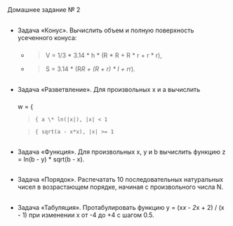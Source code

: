 ##
Домашнее задание № 2


##
- Задача «Конус».
    Вычислить объем и полную поверхность усеченного конуса:
    #####
    - > V = 1/3 * 3.14 * h * (R * R + R * r + r * r),
    
    - > S = 3.14 * (R*R + (R + r) * l + r*r).


##
- Задача «Разветвление».
    Для произвольных x и a вычислить
    ###
    w = {
    >     { a \* ln(|x|), |x| < 1
    
    >     { sqrt(a - x*x), |x| >= 1


##
- Задача «Функция». Для произвольных x, y и b вычислить функцию z = ln(b - y) * sqrt(b - x).



##
- Задача «Порядок». Распечатать 10 последовательных натуральных чисел в возрастающем порядке, начиная с
произвольного числа N.


##
- Задача «Табуляция». Протабулировать функцию y = (x*x - 2*x + 2) / (x - 1) при изменении x от -4 до +4 с шагом 0.5. 
